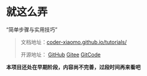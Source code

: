 # 就这么弄

“简单步骤与实用技巧”

> 文档地址：[coder-xiaomo.github.io/tutorials/](https://coder-xiaomo.github.io/tutorials/)
>
> 开源地址：
> [GitHub](https://github.com/coder-xiaomo/tutorials)
> [Gitee](https://gitee.com/coder-xiaomo/tutorials)
> [GitCode](https://gitcode.com/coder-xiaomo/tutorials)

**本项目还处在早期阶段，内容尚不完善，过段时间再来看吧**
